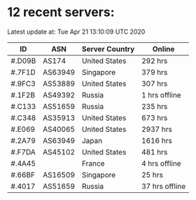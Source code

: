 # 12 recent servers:

Latest update at: Tue Apr 21 13:10:09 UTC 2020

| ID | ASN | Server Country | Online |
| -- | --- | -------------- | ------ |
| #.D09B | AS174 | United States | 292 hrs |
| #.7F1D | AS63949 | Singapore | 379 hrs |
| #.9FC3 | AS53889 | United States | 307 hrs |
| #.1F2B | AS49392 | Russia | 1 hrs offline |
| #.C133 | AS51659 | Russia | 235 hrs |
| #.C348 | AS35913 | United States | 673 hrs |
| #.E069 | AS40065 | United States | 2937 hrs |
| #.2A79 | AS63949 | Japan | 1616 hrs |
| #.F7DA | AS45102 | United States | 481 hrs |
| #.4A45 |  | France | 4 hrs offline |
| #.66BF | AS16509 | Singapore | 25 hrs |
| #.4017 | AS51659 | Russia | 37 hrs offline |

